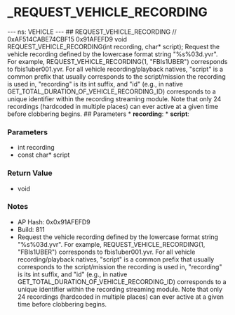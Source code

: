 # _REQUEST_VEHICLE_RECORDING

--- ns: VEHICLE --- ## REQUEST_VEHICLE_RECORDING  // 0xAF514CABE74CBF15 0x91AFEFD9 void REQUEST_VEHICLE_RECORDING(int recording, char* script);  Request the vehicle recording defined by the lowercase format string "%s%03d.yvr". For example, REQUEST_VEHICLE_RECORDING(1, "FBIs1UBER") corresponds to fbis1uber001.yvr. For all vehicle recording/playback natives, "script" is a common prefix that usually corresponds to the script/mission the recording is used in, "recording" is its int suffix, and "id" (e.g., in native GET_TOTAL_DURATION_OF_VEHICLE_RECORDING_ID) corresponds to a unique identifier within the recording streaming module. Note that only 24 recordings (hardcoded in multiple places) can ever active at a given time before clobbering begins.  ## Parameters * **recording**: * **script**:

### Parameters
* int recording
* const char* script

### Return Value
* void

### Notes
* AP Hash: 0x0x91AFEFD9
* Build: 811
* Request the vehicle recording defined by the lowercase format string "%s%03d.yvr". For example, REQUEST_VEHICLE_RECORDING(1, "FBIs1UBER") corresponds to fbis1uber001.yvr.
For all vehicle recording/playback natives, "script" is a common prefix that usually corresponds to the script/mission the recording is used in, "recording" is its int suffix, and "id" (e.g., in native GET_TOTAL_DURATION_OF_VEHICLE_RECORDING_ID) corresponds to a unique identifier within the recording streaming module.
Note that only 24 recordings (hardcoded in multiple places) can ever active at a given time before clobbering begins.


